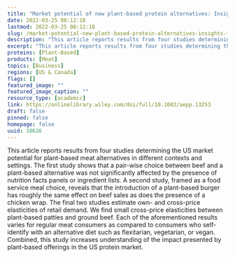 ```yaml
---
title: "Market potential of new plant-based protein alternatives: Insights from four US consumer experiments"
date: 2022-03-25 08:12:18
lastmod: 2022-03-25 08:12:18
slug: /market-potential-new-plant-based-protein-alternatives-insights-four-us-consumer
description: "This article reports results from four studies determining the US market potential for plant-based meat alternatives in different contexts and settings. The first study shows that a pair-wise choice between beef and a plant-based alternative was not significantly affected by the presence of nutrition facts panels or ingredient lists. A second study, framed as a food service meal choice, reveals that the introduction of a plant-based burger has roughly the same effect on beef sales as does the presence of a chicken wrap."
excerpt: "This article reports results from four studies determining the US market potential for plant-based meat alternatives in different contexts and settings. The first study shows that a pair-wise choice between beef and a plant-based alternative was not significantly affected by the presence of nutrition facts panels or ingredient lists. A second study, framed as a food service meal choice, reveals that the introduction of a plant-based burger has roughly the same effect on beef sales as does the presence of a chicken wrap."
proteins: [Plant-Based]
products: [Meat]
topics: [Business]
regions: [US & Canada]
flags: []
featured_image: ""
featured_image_caption: ""
resource_type: [academic]
link: https://onlinelibrary.wiley.com/doi/full/10.1002/aepp.13253
draft: false
pinned: false
homepage: false
uuid: 10626
---
```

This article reports results from four studies determining the US market
potential for plant-based meat alternatives in different contexts and
settings. The first study shows that a pair-wise choice between beef and
a plant-based alternative was not significantly affected by the presence
of nutrition facts panels or ingredient lists. A second study, framed as
a food service meal choice, reveals that the introduction of a
plant-based burger has roughly the same effect on beef sales as does the
presence of a chicken wrap. The final two studies estimate own- and
cross-price elasticities of retail demand. We find small cross-price
elasticities between plant-based patties and ground beef. Each of the
aforementioned results varies for regular meat consumers as compared to
consumers who self-identify with an alternative diet such as
flexitarian, vegetarian, or vegan. Combined, this study increases
understanding of the impact presented by plant-based offerings in the US
protein market.
